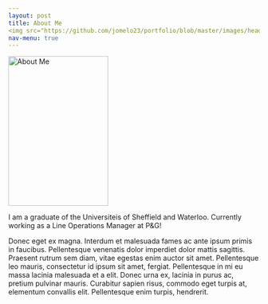 ```yaml
---
layout: post
title: About Me
<img src="https://github.com/jomelo23/portfolio/blob/master/images/headshot.jpg?raw=true" alt="About Me" width="200" height="300">
nav-menu: true
---
```

<img src="https://github.com/jomelo23/portfolio/blob/master/images/headshot.jpg?raw=true" alt="About Me" width="200" height="300">


I am a graduate of the Universiteis of Sheffield and Waterloo. Currently working as a Line Operations Manager at P&G!

Donec eget ex magna. Interdum et malesuada fames ac ante ipsum primis in faucibus. Pellentesque venenatis dolor imperdiet dolor mattis sagittis. Praesent rutrum sem diam, vitae egestas enim auctor sit amet. Pellentesque leo mauris, consectetur id ipsum sit amet, fergiat. Pellentesque in mi eu massa lacinia malesuada et a elit. Donec urna ex, lacinia in purus ac, pretium pulvinar mauris. Curabitur sapien risus, commodo eget turpis at, elementum convallis elit. Pellentesque enim turpis, hendrerit.
